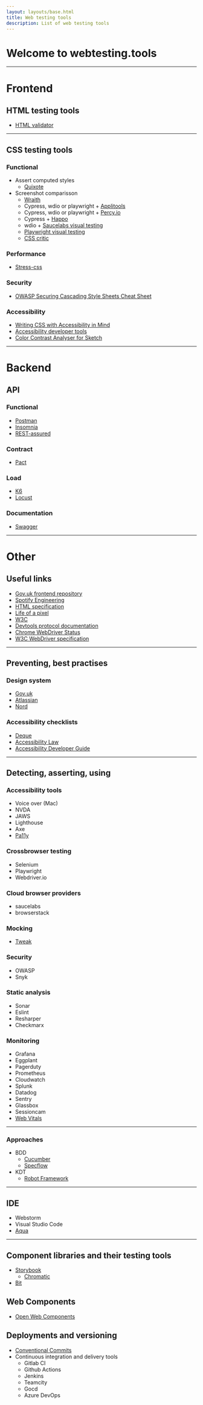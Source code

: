 ```yaml
---
layout: layouts/base.html
title: Web testing tools
description: List of web testing tools
---
```


# Welcome to webtesting.tools  
---

<h1 class="section-header" id="frontend">Frontend</h1>

## HTML testing tools

- [HTML validator](https://validator.w3.org/)

---

## CSS testing tools
### Functional
- Assert computed styles
    - [Quixote](https://github.com/jamesshore/quixote/blob/master/README.md)
- Screenshot comparisson
    - [Wraith](https://github.com/bbc/wraith)
    - Cypress, wdio or playwright + [Applitools](https://applitools.com/)
    - Cypress, wdio or playwright + [Percy.io](https://percy.io/)
    - Cypress + [Happo](https://happo.io/)
    - wdio + [Saucelabs visual testing](https://saucelabs.com/platform/visual-testing)
    - [Playwright visual testing](https://playwright.dev/docs/test-snapshots)
    - [CSS critic](https://github.com/cburgmer/csscritic)

### Performance
- [Stress-css](https://github.com/andyedinborough/stress-css)

### Security
- [OWASP Securing Cascading Style Sheets Cheat Sheet](https://cheatsheetseries.owasp.org/cheatsheets/Securing_Cascading_Style_Sheets_Cheat_Sheet.html)

### Accessibility
- [Writing CSS with Accessibility in Mind](https://medium.com/@matuzo/writing-css-with-accessibility-in-mind-8514a0007939)
- [Accessibility developer tools](https://github.com/GoogleChrome/accessibility-developer-tools)
- [Color Contrast Analyser for Sketch](https://github.com/getflourish/Sketch-Color-Contrast-Analyser)

---
<h1 class="section-header" id="backend">Backend</h1>

## API
### Functional
- [Postman](https://www.postman.com/)
- [Insomnia](https://insomnia.rest/)
- [REST-assured](https://rest-assured.io/)

### Contract
- [Pact](https://pact.io/)

### Load
- [K6](https://k6.io/)
- [Locust](https://locust.io/)

### Documentation 
- [Swagger](https://swagger.io/)

---

<h1 class="section-header" id="other">Other</h1>

## Useful links
- [Gov.uk frontend repository](https://github.com/alphagov/govuk-frontend)
- [Spotify Engineering](https://engineering.atspotify.com/)
- [HTML specification](https://html.spec.whatwg.org/)
- [Life of a pixel](https://www.youtube.com/watch?v=K2QHdgAKP-s)
- [W3C](https://www.w3.org/)
- [Devtools protocol documentation](https://chromedevtools.github.io/devtools-protocol/)
- [Chrome WebDriver Status](https://chromium.googlesource.com/chromium/src/+/refs/heads/main/docs/chromedriver_status.md)
- [W3C WebDriver specification](https://w3c.github.io/webdriver/)
---

## Preventing, best practises

### Design system
- [Gov.uk](https://design-system.service.gov.uk/)
- [Atlassian](https://atlassian.design/)
- [Nord](https://nordhealth.design/)

### Accessibility checklists
- [Deque](https://dequeuniversity.com/checklists/)
- [Accessibility Law](https://accessibility-manual.dwp.gov.uk/accessibility-law)
- [Accessibility Developer Guide](https://www.accessibility-developer-guide.com/)

---
## Detecting, asserting, using
### Accessibility tools
- Voice over (Mac)
- NVDA
- JAWS
- Lighthouse
- Axe
- [Pa11y](https://pa11y.org/)

### Crossbrowser testing
- Selenium
- Playwright
- Webdriver.io

### Cloud browser providers
- saucelabs
- browserstack

### Mocking
- [Tweak](https://chrome.google.com/webstore/detail/tweak-mock-and-modify-htt/feahianecghpnipmhphmfgmpdodhcapi)

### Security
- OWASP
- Snyk

### Static analysis
- Sonar
- Eslint
- Resharper
- Checkmarx

### Monitoring
- Grafana
- Eggplant
- Pagerduty
- Prometheus
- Cloudwatch
- Splunk
- Datadog
- Sentry
- Glassbox
- Sessioncam
- [Web Vitals](https://github.com/GoogleChrome/web-vitals/)

---
### Approaches
- BDD
    - [Cucumber](https://cucumber.io/)
    - [Specflow](https://specflow.org/)
- KDT
    - [Robot Framework](https://robotframework.org/)
---

## IDE
- Webstorm
- Visual Studio Code
- [Aqua](https://www.jetbrains.com/aqua/)

---
## Component libraries and their testing tools 
- [Storybook](https://storybook.js.org/)
    - [Chromatic](https://www.chromatic.com/)
- [Bit](https://bit.dev/)

## Web Components
- [Open Web Components](https://open-wc.org/docs/testing/testing-package/)

## Deployments and versioning
- [Conventional Commits](https://www.conventionalcommits.org/en/v1.0.0/)
- Continuous integration and delivery tools
    - Gitlab CI
    - Github Actions
    - Jenkins
    - Teamcity
    - Gocd
    - Azure DevOps
